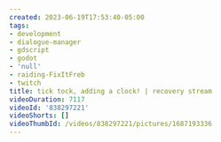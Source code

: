 ```yaml
---
created: 2023-06-19T17:53:40-05:00
tags:
- development
- dialogue-manager
- gdscript
- godot
- 'null'
- raiding-FixItFreb
- twitch
title: tick tock, adding a clock! | recovery stream
videoDuration: 7117
videoId: '838297221'
videoShorts: []
videoThumbId: /videos/838297221/pictures/1687193336
---
```

